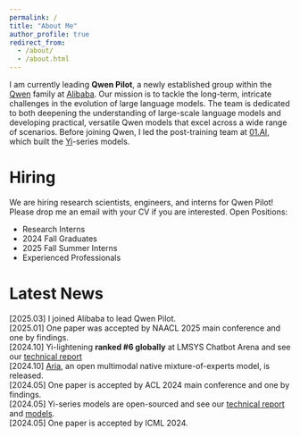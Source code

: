 ```yaml
---
permalink: /
title: "About Me"
author_profile: true
redirect_from: 
  - /about/
  - /about.html
---
```


I am currently leading **Qwen Pilot**, a newly established group within the [Qwen](https://chat.qwen.ai/) family at [Alibaba](https://www.alibabagroup.com/). Our mission is to tackle the long-term, intricate challenges in the evolution of large language models. The team is dedicated to both deepening the understanding of large-scale language models and developing practical, versatile Qwen models that excel across a wide range of scenarios. Before joining Qwen, I led the post-training team at [01.AI](https://www.lingyiwanwu.com/), which built the [Yi](https://huggingface.co/01-ai)-series models.


Hiring
======
We are hiring research scientists, engineers, and interns for Qwen Pilot! Please drop me an email with your CV if you are interested.
Open Positions:
- Research Interns
- 2024 Fall Graduates
- 2025 Fall Summer Interns
- Experienced Professionals

Latest News
======
[2025.03] I joined Alibaba to lead Qwen Pilot.  
[2025.01] One paper was accepted by NAACL 2025 main conference and one by findings.  
[2024.10] Yi-lightening **ranked #6 globally** at LMSYS Chatbot Arena and see our [technical report](https://arxiv.org/abs/2412.01253)  
[2024.10] [Aria](https://arxiv.org/abs/2410.05993), an open multimodal native mixture-of-experts model, is released.  
[2024.05] One paper is accepted by ACL 2024 main conference and one by findings.  
[2024.05] Yi-series models are open-sourced and see our [technical report](https://arxiv.org/abs/2403.04652) and [models](https://huggingface.co/01-ai).  
[2024.05] One paper is accepted by ICML 2024.
